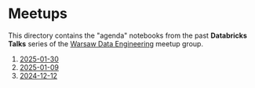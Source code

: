 # Meetups

This directory contains the "agenda" notebooks from the past **Databricks Talks** series of the [Warsaw Data Engineering](https://www.meetup.com/warsaw-data-engineering/) meetup group.

1. [2025-01-30](./Meetup_2025_01_30.sql)
1. [2025-01-09](./Meetup_2025_01_09.sql)
1. [2024-12-12](./Meetup_2024_12_12.sql)
